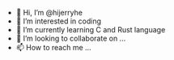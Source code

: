 - 👋 Hi, I’m @hijerryhe
- 👀 I’m interested in coding
- 🌱 I’m currently learning C and Rust language
- 💞️ I’m looking to collaborate on ...
- 📫 How to reach me ...

<!---
hijerryhe/hijerryhe is a ✨ special ✨ repository because its `README.md` (this file) appears on your GitHub profile.
You can click the Preview link to take a look at your changes.
--->
